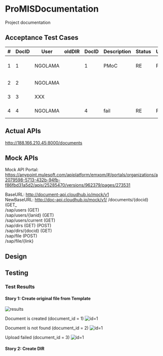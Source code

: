 # ProMISDocumentation

Project documentation

## Acceptance Test Cases

| # | DocID | User | oldDIR | DocID | Description | Status | User | Link | newDIR | DocID | Description | Status | User | Link | message |
|---|---|---|---|---|---|---|---|---|---|---|---|---|---|---|---|
| 1 | 1 | NGOLAMA | | 1 | PMoC | RE | PWP | [PMoC_complexity_and_effort_assessment.xlsx](https://github.com/siamchamnangag/ProMISFileService/raw/master/src/main/resources/PMoC_complexity_and_effort_assessment.xlsx) | | 101 | PMoC | IW | NGOLAMA | [PMoC_yyyyMMddHHmmss.xlsx](https://github.com/siamchamnangag/ProMISFileService/raw/master/src/main/resources/PMoC_yyyyMMddHHmmss.xlsx) | Document is created. |
| 2 | 2 | NGOLAMA | | | | | | | | | | | | | Document not found. |
| 3 | 3 | XXX | | | | | | | | | | | | | User not found. |
| 4 | 4 | NGOLAMA | | 4 | fail | RE | PWP | [PMoC_complexity_and_effort_assessment.xlsx](https://github.com/siamchamnangag/ProMISFileService/raw/master/src/main/resources/PMoC_complexity_and_effort_assessment.xlsx) | | | | | | | Upload failed. |

## Actual APIs

http://188.166.210.45:8000/documents

## Mock APIs

Mock API Portal:
https://anypoint.mulesoft.com/apiplatform/emxom/#/portals/organizations/a2079598-5713-432b-94fb-f86fbd31a5d2/apis/25285470/versions/962379/pages/273531

BaseURL:
http://document-api.cloudhub.io/mock/v1  
NewBaseURL:
http://doc-api.cloudhub.io/mock/v1/
/documents/{docid} (GET_  
/sap/users (GET)  
/sap/users/{lanid} (GET)  
/sap/users/current (GET)  
/sap/dirs (GET) (POST)  
/sap/dirs/{docid} (GET)  
/sap/file (POST)  
/sap/file/{link}  

## Design

## Testing

### Test Results

#### Story 1: Create original file from Template
![results](http://imgur.com/8uQj6Or.png)

Document is created (document_id = 1)
![id=1](http://imgur.com/WIiizJ0.png)

Document is not found (document_id = 2)
![id=1](http://imgur.com/qtoyrmO.png)

Upload failed (document_id = 3)
![id=1](http://imgur.com/0QlvWf6.png)



#### Story 2: Create DIR
